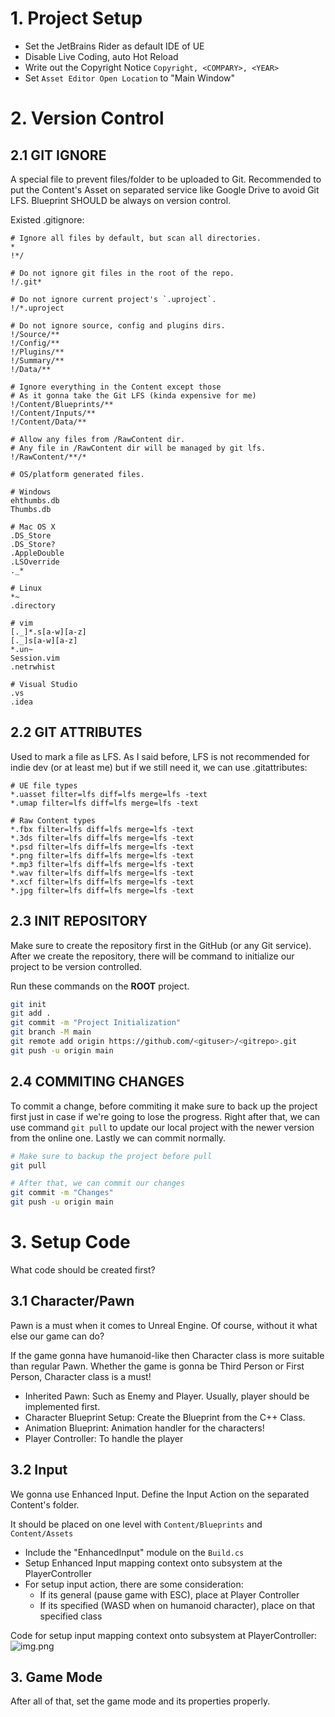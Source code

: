 ﻿# 1. Project Setup
- Set the JetBrains Rider as default IDE of UE
- Disable Live Coding, auto Hot Reload
- Write out the Copyright Notice `Copyright, <COMPARY>, <YEAR>`
- Set `Asset Editor Open Location` to "Main Window"

# 2. Version Control
## 2.1 GIT IGNORE
A special file to prevent files/folder to be uploaded to Git. Recommended to put the Content's Asset on separated
service like Google Drive to avoid Git LFS. Blueprint SHOULD be always on version control.

Existed .gitignore:
```gitignore
# Ignore all files by default, but scan all directories.
*
!*/

# Do not ignore git files in the root of the repo.
!/.git*

# Do not ignore current project's `.uproject`.
!/*.uproject

# Do not ignore source, config and plugins dirs.
!/Source/**
!/Config/**
!/Plugins/**
!/Summary/**
!/Data/**

# Ignore everything in the Content except those
# As it gonna take the Git LFS (kinda expensive for me)
!/Content/Blueprints/**
!/Content/Inputs/**
!/Content/Data/**

# Allow any files from /RawContent dir.
# Any file in /RawContent dir will be managed by git lfs.
!/RawContent/**/*

# OS/platform generated files.

# Windows
ehthumbs.db
Thumbs.db

# Mac OS X
.DS_Store
.DS_Store?
.AppleDouble
.LSOverride
._*

# Linux
*~
.directory

# vim
[._]*.s[a-w][a-z]
[._]s[a-w][a-z]
*.un~
Session.vim
.netrwhist

# Visual Studio
.vs
.idea
```

## 2.2 GIT ATTRIBUTES
Used to mark a file as LFS. As I said before, LFS is not recommended for indie dev (or at least me)
but if we still need it, we can use .gitattributes:

```gitignore
# UE file types
*.uasset filter=lfs diff=lfs merge=lfs -text
*.umap filter=lfs diff=lfs merge=lfs -text

# Raw Content types
*.fbx filter=lfs diff=lfs merge=lfs -text
*.3ds filter=lfs diff=lfs merge=lfs -text
*.psd filter=lfs diff=lfs merge=lfs -text
*.png filter=lfs diff=lfs merge=lfs -text
*.mp3 filter=lfs diff=lfs merge=lfs -text
*.wav filter=lfs diff=lfs merge=lfs -text
*.xcf filter=lfs diff=lfs merge=lfs -text
*.jpg filter=lfs diff=lfs merge=lfs -text
```

## 2.3 INIT REPOSITORY
Make sure to create the repository first in the GitHub (or any Git service).
After we create the repository, there will be command to initialize our project to be version controlled.

Run these commands on the **ROOT** project.

```bash
git init
git add .
git commit -m "Project Initialization"
git branch -M main
git remote add origin https://github.com/<gituser>/<gitrepo>.git
git push -u origin main
```

## 2.4 COMMITING CHANGES
To commit a change, before commiting it make sure to back up the project first just in case if we're going to lose the progress.
Right after that, we can use command `git pull` to update our local project with the newer version from the online one.
Lastly we can commit normally.

```bash
# Make sure to backup the project before pull
git pull

# After that, we can commit our changes
git commit -m "Changes"
git push -u origin main
```

# 3. Setup Code
What code should be created first?

## 3.1 Character/Pawn
Pawn is a must when it comes to Unreal Engine. Of course, without it what else our game can do?

If the game gonna have humanoid-like then Character class is more suitable than regular Pawn.
Whether the game is gonna be Third Person or First Person, Character class is a must!

- Inherited Pawn: Such as Enemy and Player. Usually, player should be implemented first.
- Character Blueprint Setup: Create the Blueprint from the C++ Class.
- Animation Blueprint: Animation handler for the characters!
- Player Controller: To handle the player

## 3.2 Input
We gonna use Enhanced Input. Define the Input Action on the separated Content's folder.

It should be placed on one level with `Content/Blueprints` and `Content/Assets`

- Include the "EnhancedInput" module on the `Build.cs`
- Setup Enhanced Input mapping context onto subsystem at the PlayerController
- For setup input action, there are some consideration:
    - If its general (pause game with ESC), place at Player Controller
    - If its specified (WASD when on humanoid character), place on that specified class

Code for setup input mapping context onto subsystem at PlayerController:
![img.png](Images/00-subsystem.png)

## 3. Game Mode
After all of that, set the game mode and its properties properly.